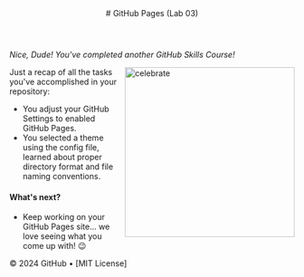 <header>
# GitHub Pages (Lab 03)
</header>

_Nice, Dude! You've completed another GitHub Skills Course!_

<img src=https://octodex.github.com/images/constructocat2.jpg alt=celebrate width=300 align=right>

Just a recap of all the tasks you've accomplished in your repository:
- You adjust your GitHub Settings to enabled GitHub Pages.
- You selected a theme using the config file, learned about proper directory format and file naming conventions.

#### What's next?
- Keep working on your GitHub Pages site... we love seeing what you come up with! 😉

<footer>
&copy; 2024 GitHub &bull; [MIT License]
</footer>
